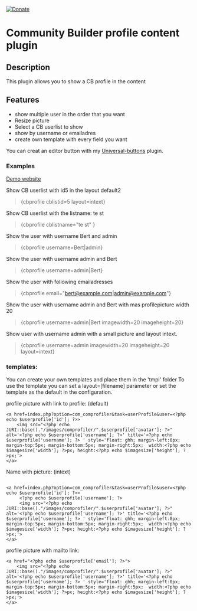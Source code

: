 [![Donate](https://img.shields.io/badge/Donate-PayPal-green.svg)](https://www.paypal.com/donate/?business=SAT23GPU7F6AS&no_recurring=1&currency_code=EUR)
# Community Builder profile content plugin

## Description
This plugin allows you to show a CB profile in the content

## Features

- show multiple user in the order that you want
- Resize picture
- Select a CB userlist to show
- show by username or emailadres
- create own template with every field you want

You can creat an editor button with my [Universal-buttons](https://github.com/Tazzios/Universal-buttons) plugin. 

### Examples
[Demo website](https://marijqg132.132.axc.nl/demo/)

Show CB userlist with id5 in the layout default2
>{cbprofile cblistid=5 layout=intext}

Show CB userlist with the listname: te st 
>{cbprofile cblistname="te st" }

Show the user with username Bert and admin 
>{cbprofile username=Bert|admin}

Show the user with username admin and Bert
>{cbprofile username=admin|Bert}

Show the user with following emailadresses 
>{cbprofile email="bert@example.com|admin@example.com"}

Show the user with username admin and Bert with mas profilepicture width 20
>{cbprofile username=admin|Bert imagewidth=20 imageheight=20}

Show user with username admin with a small picture and layout intext.
>{cbprofile username=admin imagewidth=20 imageheight=20 layout=intext} 


### templates:

You can create your own templates and place them in the 'tmpl' folder
To use the template you can set a layout=[filename] parameter or set the template as the default in the configuration.


profile picture with link to profile: (default)
``` 
<a href=index.php?option=com_comprofiler&task=userProfile&user=<?php echo $userprofile['id']; ?>>
	<img src="<?php echo JURI::base()."/images/comprofiler/".$userprofile['avatar']; ?>" alt='<?php echo $userprofile['username']; ?>' title='<?php echo $userprofile['username']; ?> ' style='float: ghh; margin-left:0px; margin-top:5px; margin-bottom:5px; margin-right:5px;  width:<?php echo $imagesize['width']; ?>px; height:<?php echo $imagesize['height']; ?>px;'>
</a>
```
Name with picture: (intext)
``` 

<a href=index.php?option=com_comprofiler&task=userProfile&user=<?php echo $userprofile['id']; ?>>
	 <?php echo $userprofile['username']; ?>
	 <img src="<?php echo JURI::base()."/images/comprofiler/".$userprofile['avatar']; ?>" alt='<?php echo $userprofile['username']; ?>' title='<?php echo $userprofile['username']; ?> ' style='float: ghh; margin-left:0px; margin-top:5px; margin-bottom:5px; margin-right:5px;  width:<?php echo $imagesize['width']; ?>px; height:<?php echo $imagesize['height']; ?>px;'>
</a>
```
profile picture with mailto link:
```
<a href="<?php echo $userprofile['email']; ?>">
	<img src="<?php echo JURI::base()."/images/comprofiler/".$userprofile['avatar']; ?>" alt='<?php echo $userprofile['username']; ?>' title='<?php echo $userprofile['username']; ?> ' style='float: ghh; margin-left:0px; margin-top:5px; margin-bottom:5px; margin-right:5px;  width:<?php echo $imagesize['width']; ?>px; height:<?php echo $imagesize['height']; ?>px;'>
</a>
``` 



